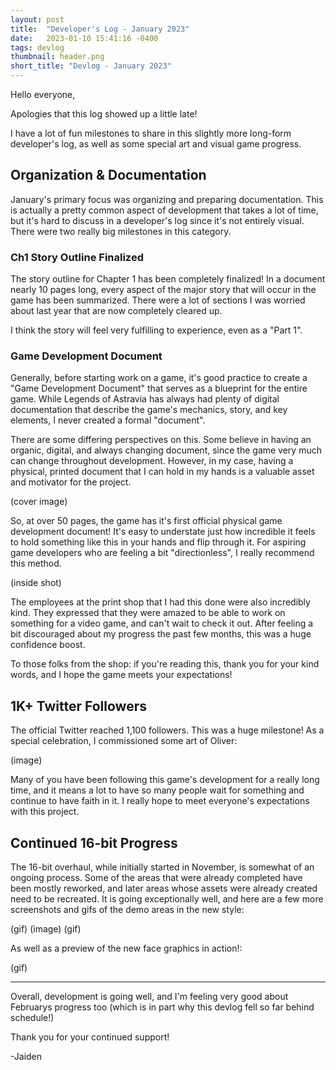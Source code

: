 ```yaml
---
layout: post
title:  "Developer's Log - January 2023"
date:   2023-01-10 15:41:16 -0400
tags: devlog
thumbnail: header.png 
short_title: "Devlog - January 2023"
---
```

Hello everyone,

Apologies that this log showed up a little late! 

I have a lot of fun milestones to share in this slightly more long-form developer's log, as well as some special art and visual game progress.

Organization & Documentation
---
January's primary focus was organizing and preparing documentation. This is actually a pretty common aspect of development that takes a lot of time, but it's hard to discuss in a developer's log since it's not entirely visual. There were two really big milestones in this category.

### Ch1 Story Outline Finalized
The story outline for Chapter 1 has been completely finalized! In a document nearly 10 pages long, every aspect of the major story that will occur in the game has been summarized. There were a lot of sections I was worried about last year that are now completely cleared up.

I think the story will feel very fulfilling to experience, even as a "Part 1". 

### Game Development Document
Generally, before starting work on a game, it's good practice to create a "Game Development Document" that serves as a blueprint for the entire game. While Legends of Astravia has always had plenty of digital documentation that describe the game's mechanics, story, and key elements, I never created a formal "document".

There are some differing perspectives on this. Some believe in having an organic, digital, and always changing document, since the game very much can change throughout development. However, in my case, having a physical, printed document that I can hold in my hands is a valuable asset and motivator for the project.

(cover image)

So, at over 50 pages, the game has it's first official physical game development document! It's easy to understate just how incredible it feels to hold something like this in your hands and flip through it. For aspiring game developers who are feeling a bit "directionless", I really recommend this method. 

(inside shot)

The employees at the print shop that I had this done were also incredibly kind. They expressed that they were  amazed to be able to work on something for a video game, and can't wait to check it out. After feeling a bit discouraged about my progress the past few months, this was a huge confidence boost.

To those folks from the shop: if you're reading this, thank you for your kind words, and I hope the game meets your expectations!

1K+ Twitter Followers
---
The official Twitter reached 1,100 followers. This was a huge milestone! As a special celebration, I commissioned some art of Oliver:

(image)

Many of you have been following this game's development for a really long time, and it means a lot to have so many people wait for something and continue to have faith in it. I really hope to meet everyone's expectations with this project.

Continued 16-bit Progress
---
The 16-bit overhaul, while initially started in November, is somewhat of an ongoing process. Some of the areas that were already completed have been mostly reworked, and later areas whose assets were already created need to be recreated. It is going exceptionally well, and here are a few more screenshots and gifs of the demo areas in the new style:

(gif)
(image)
(gif)

As well as a preview of the new face graphics in action!:

(gif)

---

Overall, development is going well, and I'm feeling very good about Februarys progress too (which is in part why this devlog fell so far behind schedule!)

Thank you for your continued support!

-Jaiden